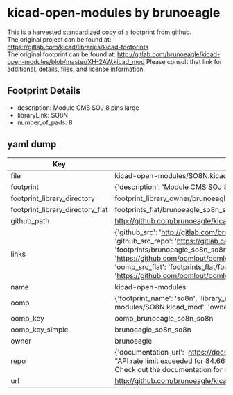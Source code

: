 # kicad-open-modules by brunoeagle  
This is a harvested standardized copy of a footprint from github.  
The original project can be found at:  
https://gitlab.com/kicad/libraries/kicad-footprints  
The original footprint can be found at:
http://gitlab.com/brunoeagle/kicad-open-modules/blob/master/XH-2AW.kicad_mod
Please consult that link for additional, details, files, and license information.  
## Footprint Details
* description: Module CMS SOJ 8 pins large  
* libraryLink: SO8N  
* number_of_pads: 8  
## yaml dump  
| Key | Value |  
| --- | --- |  
| file | kicad-open-modules/SO8N.kicad_mod |  
| footprint | {'description': 'Module CMS SOJ 8 pins large', 'libraryLink': 'SO8N', 'number_of_pads': 8} |  
| footprint_library_directory | footprint_library_owner/brunoeagle_kicad-open-modules |  
| footprint_library_directory_flat | footprints_flat/brunoeagle_so8n_so8n/working |  
| github_path | http://github.com/brunoeagle/kicad-open-modules/blob/master/SO8N.kicad_mod |  
| links | {'github_src': 'http://gitlab.com/brunoeagle/kicad-open-modules/blob/master/XH-2AW.kicad_mod', 'github_src_repo': 'https://gitlab.com/kicad/libraries/kicad-footprints', 'oomp_bot': 'footprints/brunoeagle_so8n_so8n/working', 'oomp_bot_github': 'https://github.com/oomlout/oomlout_oomp_footprint_bot/tree/main/footprints/brunoeagle_so8n_so8n/working', 'oomp_src_flat': 'footprints_flat/footprints_flat/brunoeagle_so8n_so8n/working', 'oomp_src_flat_github': 'https://github.com/oomlout/oomlout_oomp_footprint_src/tree/main/footprints_flat/brunoeagle_so8n_so8n/working'} |  
| name | kicad-open-modules |  
| oomp | {'footprint_name': 'so8n', 'library_name': 'kicad_open_modules', 'original_filename': 'kicad-open-modules/SO8N.kicad_mod', 'owner_name': 'brunoeagle'} |  
| oomp_key | oomp_brunoeagle_so8n_so8n |  
| oomp_key_simple | brunoeagle_so8n_so8n |  
| owner | brunoeagle |  
| repo | {'documentation_url': 'https://docs.github.com/rest/overview/resources-in-the-rest-api#rate-limiting', 'message': "API rate limit exceeded for 84.66.173.59. (But here's the good news: Authenticated requests get a higher rate limit. Check out the documentation for more details.)"} |  
| url | http://github.com/brunoeagle/kicad-open-modules |  

